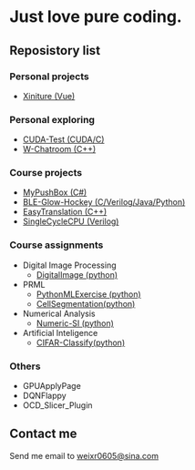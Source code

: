 # Just love pure coding.

## Reposistory list

### Personal projects

+ [Xiniture (Vue)](https://github.com/weixr18/Xiniture)

### Personal exploring

+ [CUDA-Test (CUDA/C)](https://github.com/weixr18/CUDA-Test)
+ [W-Chatroom (C++)](https://github.com/weixr18/W-Chatroom)


### Course projects

+ [MyPushBox (C#)](https://github.com/weixr18/MyPushBox)
+ [BLE-Glow-Hockey (C/Verilog/Java/Python)](https://github.com/weixr18/BLE-Glow-Hockey)
+ [EasyTranslation (C++)](https://github.com/weixr18/EasyTranslation)
+ [SingleCycleCPU (Verilog)](https://github.com/weixr18/SingleCycleCPU)

### Course assignments

+ Digital Image Processing
  + [DigitalImage (python)](https://github.com/weixr18/DigitalImages)
+ PRML
  + [PythonMLExercise (python)](https://github.com/weixr18/PythonMLExercise)
  + [CellSegmentation(python)](https://github.com/weixr18/CellSegmentation)
+ Numerical Analysis
  + [Numeric-SI (python)](https://github.com/weixr18/Numeric-SI)
+ Artificial Inteligence
  + [CIFAR-Classify(python)](https://github.com/weixr18/CIFAR-Classify)

### Others

+ GPUApplyPage
+ DQNFlappy
+ OCD_Slicer_Plugin

## Contact me

Send me email to weixr0605@sina.com
